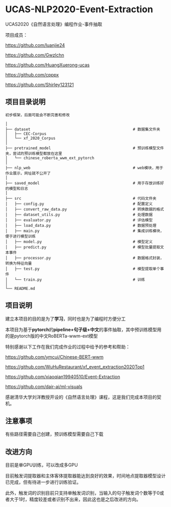 # UCAS-NLP2020-Event-Extraction
UCAS2020《自然语言处理》编程作业-事件抽取

项目成员：

https://github.com/luanjie24

https://github.com/Gwzlchn

https://github.com/HuangXuerong-ucas

https://github.com/cpppx

https://github.com/Shirley123121



## 项目目录说明

```
初步框架，后面可能会不断完善和修改

│
├── dataset                                             # 数据集文件夹
│   ├── CEC-Corpus
│   └── xf_2020_Corpus 
│
├── pretrained_model                                    # 预训练模型文件夹，尝试的预训练模型都放在这里
│   └── chinese_roberta_wwm_ext_pytorch
│
├── nlp_web                                             # web模块，用于作业展示，网址就不公开了
│   
├── saved_model                                         # 用于存放训练好的模型和日志
│   
├── src                                                 # 代码文件夹
│   ├── config.py                                       # 配置定义
│   ├── convert_raw_data.py                             # 转换数据的格式 
│   ├── dataset_utils.py                                # 处理数据
│   ├── evaluator.py                                    # 评估模型
│   ├── load_data.py                                    # 数据预处理
│   ├── main.py                                         # 集成训练模块，便于进行模型训练
│   ├── model.py                                        # 模型定义
│   ├── predict.py                                      # 模型批量提取文本事件
│   ├── processor.py                                    # 数据格式封装，转换为特征向量
│   ├── test.py                                         # 模型提取单个事件
│   └── train.py                                        # 训练
│
└── README.md

```

## 项目说明

建立本项目的目的是为了**学习**，同时也是为了编程时方便分工

本项目为基于**pytorch**的**pipeline+句子级+中文**的事件抽取，其中预训练模型用的是pytorch版的中文RoBERTa-wwm-ext模型

特别感谢以下工作在我们完成作业的过程中给予的参考和帮助：

https://github.com/ymcui/Chinese-BERT-wwm

https://github.com/WuHuRestaurant/xf_event_extraction2020Top1

https://github.com/xiaoqian19940510/Event-Extraction

https://github.com/dair-ai/ml-visuals

感谢清华大学刘洋教授开设的《自然语言处理》课程，这是我们完成本项目的契机。

## 注意事项
有些路径需要自己创建，预训练模型需要自己下载

## 改进方向
目前是单GPU训练，可以改成多GPU

目前触发词提取器和主体客体提取器能达到良好的效果，时间地点提取器模型设计已完成，但有待进一步进行训练验证。

此外，触发词的识别目前只支持单触发词识别，当输入的句子触发词个数等于0或者大于1时，精度较差或者识别不出来，因此这也是之后改进的方向。



